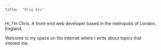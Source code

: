 ```yaml
---
title:  "Blog Bio"
---
```


Hi, I’m Chris. A front-end web developer based in the metropolis of London, England.

Welcome to my space on the internet where I write about topics that interest me.
